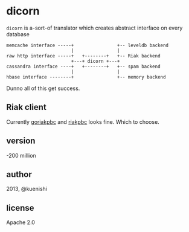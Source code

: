 # dicorn

`dicorn` is a-sort-of translator which creates abstract interface on every database


```
memcache interface -----+                +-- leveldb backend
                        |                |
raw http interface -----+   +--------+   +-- Riak backend
                        +---+ dicorn +---+
cassandra interface ----+   +--------+   +-- spam backend
                        |                |
hbase interface --------+                +-- memory backend

```

Dunno all of this get success.

## Riak client

Currently [goriakpbc](https://github.com/tpjg/goriakpbc) and [riakpbc](https://github.com/mrb/riakpbc) looks fine. Which to choose.

## version

-200 million

## author

2013, @kuenishi

## license

Apache 2.0

